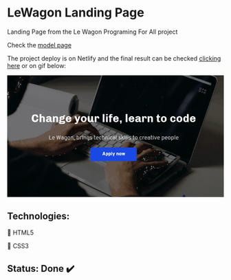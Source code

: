 # LeWagon Landing Page

Landing Page from the Le Wagon Programing For All project

Check the [model page](https://lewagon.github.io/landing-page/)

The project deploy is on Netlify and the final result can be checked [clicking here](https://le-wagon-clone-page.netlify.app/) or on gif below:

[![](pitch.gif)](https://ventura-v.github.io/landing-page-LeWagon-html-css/)

## Technologies:
:small_orange_diamond: HTML5

:small_blue_diamond: CSS3

## Status: Done :heavy_check_mark:
